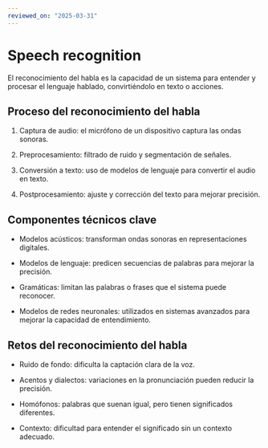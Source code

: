 ```yaml
---
reviewed_on: "2025-03-31"
---
```


# Speech recognition

El reconocimiento del habla es la capacidad de un sistema para entender y procesar el lenguaje hablado, convirtiéndolo en texto o acciones.

## Proceso del reconocimiento del habla

1. Captura de audio: el micrófono de un dispositivo captura las ondas sonoras.

2. Preprocesamiento: filtrado de ruido y segmentación de señales.

3. Conversión a texto: uso de modelos de lenguaje para convertir el audio en texto.

4. Postprocesamiento: ajuste y corrección del texto para mejorar precisión.

## Componentes técnicos clave

- Modelos acústicos: transforman ondas sonoras en representaciones digitales.

- Modelos de lenguaje: predicen secuencias de palabras para mejorar la  precisión.

- Gramáticas: limitan las palabras o frases que el sistema puede reconocer.

- Modelos de redes neuronales: utilizados en sistemas avanzados para  mejorar la capacidad de entendimiento.

## Retos del reconocimiento del habla

- Ruido de fondo: dificulta la captación clara de la voz.

- Acentos y dialectos: variaciones en la pronunciación pueden reducir la  precisión.

- Homófonos: palabras que suenan igual, pero tienen significados diferentes.

- Contexto: dificultad para entender el significado sin un contexto adecuado.
